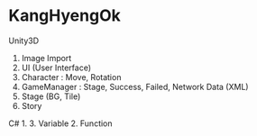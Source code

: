 # KangHyengOk

Unity3D
1. Image Import
2. UI (User Interface)
3. Character : Move, Rotation
4. GameManager : Stage, Success, Failed, Network Data (XML)
5. Stage (BG, Tile)
6. Story

C#
1. 
3. Variable
2. Function

